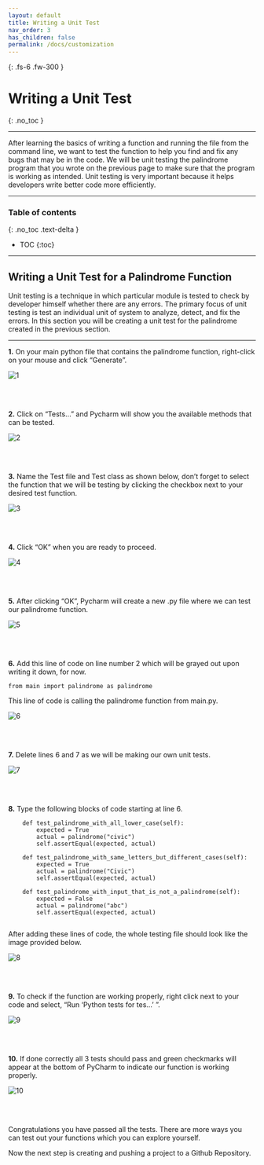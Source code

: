 ```yaml
---
layout: default
title: Writing a Unit Test
nav_order: 3
has_children: false
permalink: /docs/customization
---
```


{: .fs-6 .fw-300 }

# Writing a Unit Test 
{: .no_toc }

---

After learning the basics of writing a function and running the file from the command line, we want to test the function to help you find and fix any bugs that may be in the code. We will be unit testing the palindrome program that you wrote on the previous page to make sure that the program is working as intended. Unit testing is very important because it helps developers write better code more efficiently. 

---

### Table of contents
{: .no_toc .text-delta }
* TOC
{:toc}

---

## Writing a Unit Test for a Palindrome Function

Unit testing is a technique in which particular module is tested to check by developer himself whether there are any errors. The primary focus of unit testing is test an individual unit of system to analyze, detect, and fix the errors. In this section you will be creating a unit test for the palindrome created in the previous section.

---

**1.** On your main python file that contains the palindrome function, right-click on your mouse and click “Generate”.

![1](https://user-images.githubusercontent.com/18428358/161939376-e2bb3191-e70e-4395-b59a-6fb71230c662.png?raw=true)

<br />
<br />

**2.** Click on “Tests…” and Pycharm will show you the available methods that can be tested.

![2](https://user-images.githubusercontent.com/18428358/161939618-60558062-ed5c-42e4-bc25-c2a5085ca7c1.png?raw=true)

<br />
<br />

**3.** Name the Test file and Test class as shown below, don’t forget to select the function that we will be testing by clicking the checkbox next to your desired test function. 

![3](https://user-images.githubusercontent.com/18428358/161940229-4772a175-9f35-4671-8e0d-8c7040e0f745.png?raw=true)

<br />
<br />

**4.** Click “OK” when you are ready to proceed. 

![4](https://user-images.githubusercontent.com/18428358/161940647-46c14c4e-cb9c-45cd-a8d9-dc89994568e5.png?raw=true)

<br />
<br />

**5.** After clicking “OK”, Pycharm will create a new .py file where we can test our palindrome function. 

![5](https://user-images.githubusercontent.com/18428358/161940828-542749aa-6e72-4895-af7f-eca1702ecec3.png?raw=true)

<br />
<br />

**6.** Add this line of code on line number 2 which will be grayed out upon writing it down, for now.

~~~
from main import palindrome as palindrome

~~~

This line of code is calling the palindrome function from main.py.

![6](https://user-images.githubusercontent.com/18428358/161941225-33a89221-8e25-44c2-b682-d19fa1d242db.png?raw=true)

<br />
<br />

**7.** Delete lines 6 and 7 as we will be making our own unit tests. 

![7](https://user-images.githubusercontent.com/18428358/161941664-56db6352-e051-47d6-94e4-f01fb7978a65.png?raw=true)

<br />
<br />

**8.** Type the following blocks of code starting at line 6.

~~~
    def test_palindrome_with_all_lower_case(self):
        expected = True
        actual = palindrome("civic")
        self.assertEqual(expected, actual)

    def test_palindrome_with_same_letters_but_different_cases(self):
        expected = True
        actual = palindrome("Civic")
        self.assertEqual(expected, actual)

    def test_palindrome_with_input_that_is_not_a_palindrome(self):
        expected = False
        actual = palindrome("abc")
        self.assertEqual(expected, actual)
        
~~~
        
After adding these lines of code, the whole testing file should look like the image provided below.

![8](https://user-images.githubusercontent.com/18428358/161942196-25f598df-5d08-4647-a8cf-c55841ba64c8.png?raw=true)

<br />
<br />

**9.** To check if the function are working properly, right click next to your code and select, “Run ‘Python tests for tes…’ ”. 

![9](https://user-images.githubusercontent.com/18428358/161943842-93177f0f-9f43-415f-b7dd-df57fa24bcef.png?raw=true)

<br />
<br />

**10.** If done correctly all 3 tests should pass and green checkmarks will appear at the bottom of PyCharm to indicate our function is working properly. 

![10](https://user-images.githubusercontent.com/18428358/161944517-395a072f-63cc-447a-8148-aa4aa28f2e63.png?raw=true)

<br />
<br />

Congratulations you have passed all the tests. There are more ways you can test out your functions which you can explore yourself. 

Now the next step is creating and pushing a project to a Github Repository.

